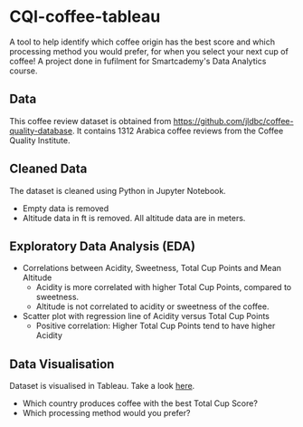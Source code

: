 # CQI-coffee-tableau
A tool to help identify which coffee origin has the best score and which processing method you would prefer, for when you select your next cup of coffee!
A project done in fufilment for Smartcademy's Data Analytics course.

## Data
This coffee review dataset is obtained from https://github.com/jldbc/coffee-quality-database.
It contains 1312 Arabica coffee reviews from the Coffee Quality Institute.

## Cleaned Data
The dataset is cleaned using Python in Jupyter Notebook. 
* Empty data is removed 
* Altitude data in ft is removed. All altitude data are in meters.

##  Exploratory Data Analysis (EDA)
* Correlations between Acidity, Sweetness, Total Cup Points and Mean Altitude
     * Acidity is more correlated with higher Total Cup Points, compared to sweetness.
     * Altitude is not correlated to acidity or sweetness of the coffee.
* Scatter plot with regression line of Acidity versus Total Cup Points
     * Positive correlation: Higher Total Cup Points tend to have higher Acidity

## Data Visualisation
Dataset is visualised in Tableau. Take a look [here](https://public.tableau.com/profile/celine4997#!/vizhome/CapstoneCoffee_Tableaudashbd/Dashboard1?publish=yes).
* Which country produces coffee with the best Total Cup Score?
* Which processing method would you prefer?
